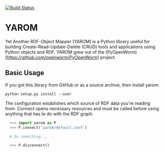 [![Build Status](https://travis-ci.org/mwatts15/YAROM.png?branch=master)](https://travis-ci.org/mwatts15/YAROM)

YAROM
=====

Yet Another RDF-Object Mapper (YAROM) is a Python library useful for building Create-Read-Update-Delete (CRUD) tools and applications using Python objects and RDF. YAROM grew out of the (PyOpenWorm)[https://github.com/openworm/PyOpenWorm] project.

Basic Usage
-----------

If you got this library from GitHub or as a source archive, then install yarom:

    python setup.py install --user

The configuration establishes which source of RDF data you're reading from. Connect opens necessary resources and must be called before using anything that has to do with the RDF graph.

```python
  >>> import yarom as P
  >>> P.connect('yarom/default.conf')

  # Do something...

  >>> P.disconnect()

```
